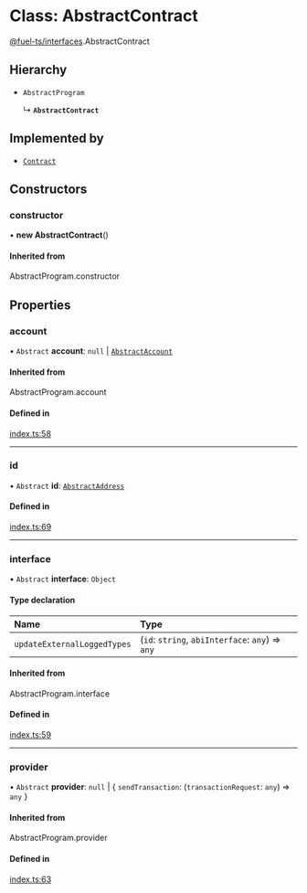 # Class: AbstractContract

[@fuel-ts/interfaces](/api/Interfaces/index.md).AbstractContract

## Hierarchy

- `AbstractProgram`

  ↳ **`AbstractContract`**

## Implemented by

- [`Contract`](/api/Program/Contract.md)

## Constructors

### constructor

• **new AbstractContract**()

#### Inherited from

AbstractProgram.constructor

## Properties

### account

• `Abstract` **account**: ``null`` \| [`AbstractAccount`](/api/Interfaces/AbstractAccount.md)

#### Inherited from

AbstractProgram.account

#### Defined in

[index.ts:58](https://github.com/FuelLabs/fuels-ts/blob/922ef1a2/packag/api/src/index.ts#L58)

___

### id

• `Abstract` **id**: [`AbstractAddress`](/api/Interfaces/AbstractAddress.md)

#### Defined in

[index.ts:69](https://github.com/FuelLabs/fuels-ts/blob/922ef1a2/packag/api/src/index.ts#L69)

___

### interface

• `Abstract` **interface**: `Object`

#### Type declaration

| Name | Type |
| :------ | :------ |
| `updateExternalLoggedTypes` | (`id`: `string`, `abiInterface`: `any`) => `any` |

#### Inherited from

AbstractProgram.interface

#### Defined in

[index.ts:59](https://github.com/FuelLabs/fuels-ts/blob/922ef1a2/packag/api/src/index.ts#L59)

___

### provider

• `Abstract` **provider**: ``null`` \| { `sendTransaction`: (`transactionRequest`: `any`) => `any`  }

#### Inherited from

AbstractProgram.provider

#### Defined in

[index.ts:63](https://github.com/FuelLabs/fuels-ts/blob/922ef1a2/packag/api/src/index.ts#L63)
